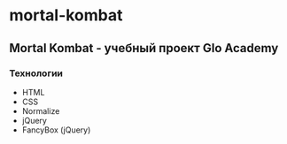 # mortal-kombat
## Mortal Kombat - учебный проект Glo Academy
### Технологии
- HTML
- CSS
- Normalize
- jQuery
- FancyBox (jQuery)
